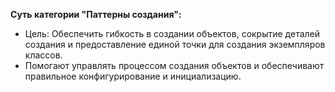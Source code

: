**Суть категории "Паттерны создания":**

- Цель: Обеспечить гибкость в создании объектов, сокрытие деталей создания и предоставление единой точки для создания экземпляров классов.
- Помогают управлять процессом создания объектов и обеспечивают правильное конфигурирование и инициализацию.